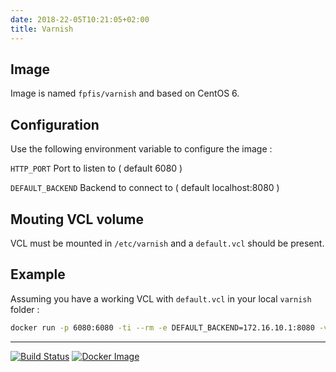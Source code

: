 ```yaml
---
date: 2018-22-05T10:21:05+02:00
title: Varnish
--- 
```


## Image

Image is named `fpfis/varnish` and based on CentOS 6.

## Configuration

Use the following environment variable to configure the image :

`HTTP_PORT`
Port to listen to ( default 6080 )

`DEFAULT_BACKEND`
Backend to connect to ( default localhost:8080 )

## Mouting VCL volume

VCL must be mounted in `/etc/varnish` and a `default.vcl` should be present.

## Example

Assuming you have a working VCL with `default.vcl` in your local `varnish` folder :

```bash
docker run -p 6080:6080 -ti --rm -e DEFAULT_BACKEND=172.16.10.1:8080 -v $(pwd)/varnish:/etc/varnish fpfis/varnish 
```

___

[![Build Status](https://drone.fpfis.eu/api/badges/ec-europa/docker-fpfis/status.svg?branch=release/varnish)](https://drone.fpfis.eu/ec-europa/docker-fpfis)
[![Docker Image](https://images.microbadger.com/badges/image/fpfis/varnish.svg)](https://microbadger.com/images/fpfis/varnish) 